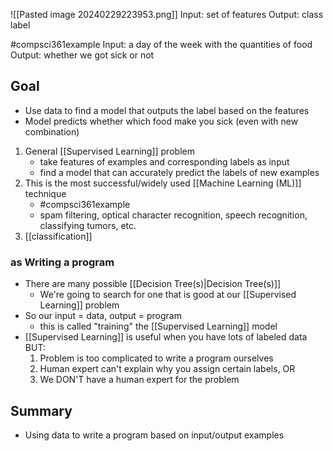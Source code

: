 ![[Pasted image 20240229223953.png]]
Input: set of features
Output: class label

#compsci361example 
Input: a day of the week with the quantities of food
Output: whether we got sick or not

## Goal
- Use data to find a model that outputs the label based on the features
- Model predicts whether which food make you sick (even with new combination)

1. General [[Supervised Learning]] problem
	- take features of examples and corresponding labels as input
	- find a model that can accurately predict the labels of new examples
2. This is the most successful/widely used [[Machine Learning (ML)]] technique
	- #compsci361example 
	- spam filtering, optical character recognition, speech recognition, classifying tumors, etc.
3. [[classification]]

### as Writing a program
- There are many possible [[Decision Tree(s)|Decision Tree(s)]] 
	- We're going to search for one that is good at our [[Supervised Learning]] problem
- So our input = data, output = program
	- this is called "training" the [[Supervised Learning]] model
- [[Supervised Learning]] is useful when you have lots of labeled data BUT:
	1. Problem is too complicated to write a program ourselves
	2. Human expert can't explain why you assign certain labels, OR 
	3. We DON'T have a human expert for the problem

## Summary
- Using data to write a program based on input/output examples